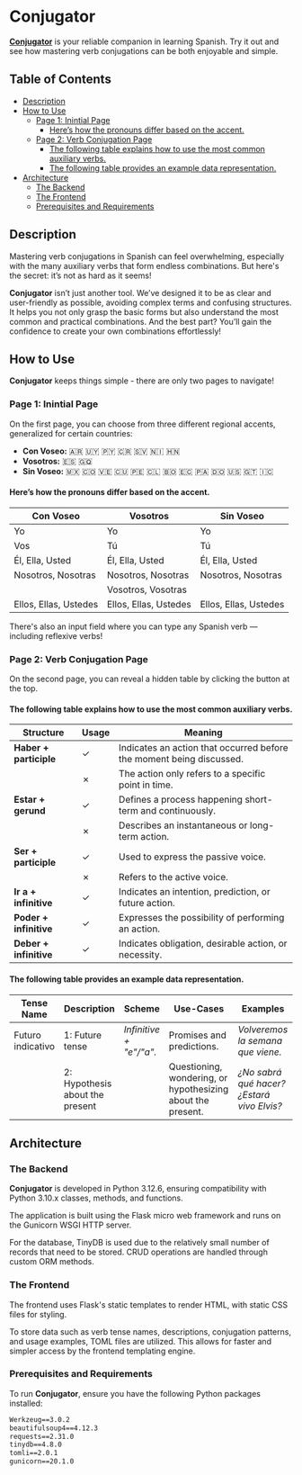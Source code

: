 # **Conjugator**

[**Conjugator**](https://despacito.pythonanywhere.com/) is your reliable companion in learning Spanish. Try it out and see how mastering verb conjugations can be both enjoyable and simple.

## Table of Contents

- [Description](#description)
- [How to Use](#how-to-use)
  - [Page 1: Inintial Page](#page-1-inintial-page)
    - [Here’s how the pronouns differ based on the accent.](#heres-how-the-pronouns-differ-based-on-the-accent)
  - [Page 2: Verb Conjugation Page](#page-2-verb-conjugation-page)
    - [The following table explains how to use the most common auxiliary verbs.](#the-following-table-explains-how-to-use-the-most-common-auxiliary-verbs)
    - [The following table provides an example data representation.](#the-following-table-provides-an-example-data-representation)
- [Architecture](#architecture)
  - [The Backend](#the-backend)
  - [The Frontend](#the-frontend)
  - [Prerequisites and Requirements](#prerequisites-and-requirements)


## Description

Mastering verb conjugations in Spanish can feel overwhelming, especially with the many auxiliary verbs that form endless combinations. But here's the secret: it’s not as hard as it seems!

**Conjugator** isn’t just another tool. We’ve designed it to be as clear and user-friendly as possible, avoiding complex terms and confusing structures. It helps you not only grasp the basic forms but also understand the most common and practical combinations. And the best part? You’ll gain the confidence to create your own combinations effortlessly!

## How to Use
**Conjugator** keeps things simple - there are only two pages to navigate!

### Page 1: Inintial Page

On the first page, you can choose from three different regional accents, generalized for certain countries:

- **Con Voseo:** 🇦🇷 🇺🇾 🇵🇾 🇨🇷 🇸🇻 🇳🇮 🇭🇳  
- **Vosotros:** 🇪🇸 🇬🇶  
- **Sin Voseo:** 🇲🇽 🇨🇴 🇻🇪 🇨🇺 🇵🇪 🇨🇱 🇧🇴 🇪🇨 🇵🇦 🇩🇴 🇺🇸 🇬🇹 🇮🇨

#### Here’s how the pronouns differ based on the accent.

| **Con Voseo**           | **Vosotros**             | **Sin Voseo**          |
|-------------------------|--------------------------|------------------------|
| Yo                      | Yo                       | Yo                     |
| Vos                     | Tú                       | Tú                     |
| Él, Ella, Usted          | Él, Ella, Usted          | Él, Ella, Usted         |
| Nosotros, Nosotras       | Nosotros, Nosotras       | Nosotros, Nosotras      |
|                          | Vosotros, Vosotras       |                         |
| Ellos, Ellas, Ustedes    | Ellos, Ellas, Ustedes    | Ellos, Ellas, Ustedes   |

There's also an input field where you can type any Spanish verb — including reflexive verbs!

### Page 2: Verb Conjugation Page
On the second page, you can reveal a hidden table by clicking the button at the top.
    
#### The following table explains how to use the most common auxiliary verbs.

| Structure           | Usage    | Meaning                                                          |
|---------------------|----------|------------------------------------------------------------------|
| **Haber + participle**  |    ✓     | Indicates an action that occurred before the moment being discussed. |
|                     |    ✗     | The action only refers to a specific point in time.              |
| **Estar + gerund**      |    ✓     | Defines a process happening short-term and continuously.         |
|                     |    ✗     | Describes an instantaneous or long-term action.                  |
| **Ser + participle**    |    ✓     | Used to express the passive voice.                              |
|                     |    ✗     | Refers to the active voice.                                      |
| **Ir a + infinitive**   |    ✓     | Indicates an intention, prediction, or future action.           |
| **Poder + infinitive**  |    ✓     | Expresses the possibility of performing an action.              |
| **Deber + infinitive**  |    ✓     | Indicates obligation, desirable action, or necessity.           |

#### The following table provides an example data representation.
| Tense Name                                             | Description                                          | Scheme                                          | Use-Cases                                                       | Examples                                                                                                 |
|-------------------------------------------------------|------------------------------------------------------|-------------------------------------------------|--------------------------------------------------------------|----------------------------------------------------------------------------------------------------------|
| Futuro indicativo                                | 1: Future tense                                 | *Infinitive + "e"/"a".*                        | Promises and predictions.                                   | *Volveremos la semana que viene.*                                                                         |
|                                                       | 2: Hypothesis about the present                 |                                                 | Questioning, wondering, or hypothesizing about the present. | *¿No sabrá qué hacer? ¿Estará vivo Elvis?*|

## Architecture

### The Backend

**Conjugator** is developed in Python 3.12.6, ensuring compatibility with Python 3.10.x classes, methods, and functions.

The application is built using the Flask micro web framework and runs on the Gunicorn WSGI HTTP server.

For the database, TinyDB is used due to the relatively small number of records that need to be stored. CRUD operations are handled through custom ORM methods.

### The Frontend

The frontend uses Flask's static templates to render HTML, with static CSS files for styling.

To store data such as verb tense names, descriptions, conjugation patterns, and usage examples, TOML files are utilized. This allows for faster and simpler access by the frontend templating engine.

### Prerequisites and Requirements

To run **Conjugator**, ensure you have the following Python packages installed:

```Flask==3.0.2
Werkzeug==3.0.2
beautifulsoup4==4.12.3
requests==2.31.0
tinydb==4.8.0
tomli==2.0.1
gunicorn==20.1.0
